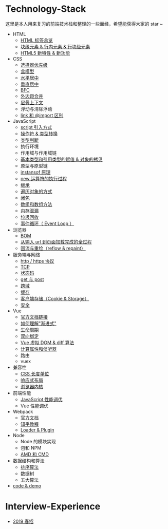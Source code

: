 # Technology-Stack
这里是本人用来复习的前端技术栈和整理的一些面经，希望能获得大家的 star ~
* HTML
  - [HTML 标签总览](http://www.w3school.com.cn/tags/index.asp)
  - [块级元素 & 行内元素 & 行块级元素](https://github.com/TanYJie/Technology-Stack-Interview-Experience/blob/master/HTML/块级元素&行内元素&行块级元素.md)
  - [HTML5 新特性 & 新功能](https://www.cnblogs.com/zxjwlh/p/4460330.html)
* CSS
  - [选择器优先级](https://github.com/TanYJie/Technology-Stack/blob/master/CSS/CSS选择器.md)
  - [盒模型](https://github.com/TanYJie/Technology-Stack/blob/master/CSS/盒模型.md)
  - [水平居中](https://github.com/TanYJie/Technology-Stack/blob/master/CSS/水平居中.md)
  - [垂直居中](https://github.com/TanYJie/Technology-Stack/blob/master/CSS/垂直居中.md)
  - [BFC](https://github.com/TanYJie/Technology-Stack/blob/master/CSS/BFC.md)
  - [外边距合并](https://github.com/TanYJie/Technology-Stack/blob/master/CSS/外边距合并.md)
  - [层叠上下文](https://github.com/TanYJie/Technology-Stack/blob/master/CSS/层叠上下文.md)
  - 浮动与清除浮动
  - [link 和 @import 区别](https://github.com/TanYJie/Technology-Stack/blob/master/CSS/link和@import区别.md)
* JavaScript
  - [script 引入方式](https://github.com/TanYJie/Technology-Stack/blob/master/JavaScript/script引入方式.md)
  - [操作符 & 类型转换](https://github.com/TanYJie/Technology-Stack/blob/master/JavaScript/操作符&类型转换.md)
  - [类型判断](https://github.com/TanYJie/Technology-Stack/blob/master/JavaScript/类型判断.md)
  - 执行环境
  - 作用域与作用域链
  - [基本类型和引用类型的赋值 & 对象的拷贝](https://github.com/TanYJie/Technology-Stack-Interview-Experience/blob/master/JavaScript/基本类型和引用类型的赋值&对象的拷贝.md)
  - 原型与原型链
  - [instansof 原理](https://github.com/TanYJie/Technology-Stack/blob/master/JavaScript/instanceof原理.md)
  - [new 运算符的执行过程](https://github.com/TanYJie/Technology-Stack/blob/master/JavaScript/new运算符的执行过程.md)
  - [继承](https://github.com/TanYJie/Technology-Stack/blob/master/JavaScript/继承.md)
  - [遍历对象的方式](https://github.com/TanYJie/Technology-Stack/blob/master/JavaScript/遍历对象.md)
  - [闭包](https://github.com/TanYJie/Technology-Stack/blob/master/JavaScript/闭包.md)
  - [数组和数组方法](https://github.com/TanYJie/Technology-Stack/blob/master/JavaScript/数组和数组方法.md)
  - [内存泄漏](https://github.com/TanYJie/Technology-Stack/blob/master/JavaScript/内存泄漏.md)
  - [垃圾回收](https://github.com/TanYJie/Technology-Stack/blob/master/JavaScript/垃圾回收.md)
  - [事件循环（ Event Loop ）](https://github.com/TanYJie/Technology-Stack/blob/master/JavaScript/事件循环.md)
* 浏览器
  - [BOM](https://github.com/TanYJie/Technology-Stack/blob/master/浏览器/BOM.md)
  - [从输入 url 到页面加载完成的全过程](https://www.cnblogs.com/daijinxue/p/6640153.html)
  - [回流与重绘（reflow & repaint）](https://github.com/TanYJie/Technology-Stack/blob/master/浏览器/回流与重绘.md)
* 服务端与网络
  - [http / https 协议](https://github.com/TanYJie/Technology-Stack-Interview-Experience/blob/master/服务端与网络/HTTP&HTTPs.md)
  - [TCP](https://github.com/TanYJie/Technology-Stack/blob/master/服务端与网络/TCP.md)
  - [状态码](https://github.com/TanYJie/Technology-Stack/blob/master/服务端与网络/状态码.md)
  - [get 与 post](https://github.com/TanYJie/Technology-Stack/blob/master/服务端与网络/get与post.md)
  - [跨域](https://github.com/TanYJie/Technology-Stack/blob/master/服务端与网络/跨域.md)
  - [缓存](https://github.com/TanYJie/Technology-Stack/blob/master/服务端与网络/缓存.md)
  - [客户端存储（Cookie & Storage）](https://github.com/TanYJie/Technology-Stack/blob/master/服务端与网络/客户端存储.md)
  - [安全](https://github.com/TanYJie/Technology-Stack/blob/master/服务端与网络/安全.md)
* Vue
  - [官方文档链接](https://cn.vuejs.org/)
  - [如何理解"渐进式"](https://github.com/TanYJie/Technology-Stack-Interview-Experience/blob/master/Vue/Vue渐进式框架的理解.md)
  - [生命周期](https://github.com/TanYJie/Technology-Stack-Interview-Experience/blob/master/Vue/生命周期.md)
  - [双向绑定](https://github.com/TanYJie/Technology-Stack-Interview-Experience/blob/master/Vue/双向绑定.md)
  - [Vue 虚拟 DOM & diff 算法](https://github.com/TanYJie/Technology-Stack/blob/master/Vue/虚拟dom&diff算法.md)
  - [计算属性和侦听器](https://github.com/TanYJie/Technology-Stack/blob/master/Vue/computed&watch.md)
  - 路由
  - vuex
* 兼容性
  - [CSS 长度单位](https://github.com/TanYJie/Technology-Stack-Interview-Experience/blob/master/兼容性/CSS长度单位.md)
  - [响应式布局](https://github.com/TanYJie/Technology-Stack-Interview-Experience/blob/master/兼容性/响应式布局.md)
  - [浏览器内核](https://github.com/TanYJie/Technology-Stack-Interview-Experience/blob/master/兼容性/浏览器内核.md)
* 前端性能
  - [JavaScript 性能调优](https://github.com/TanYJie/Technology-Stack/blob/master/前端性能/JavaScript性能调优.md)
  - Vue 性能调优
* Webpack
  - [官方文档](https://www.webpackjs.com/)
  - [知乎教程](https://zhuanlan.zhihu.com/p/57722935?utm_source=qq&utm_medium=social&utm_oi=910792540654022656)
  - [Loader & Plugin](https://github.com/TanYJie/Technology-Stack-Interview-Experience/blob/master/Webpack/Loader&Plugin.md)
* Node
  - Node 的模块实现
  - 包和 NPM
  - [AMD 和 CMD](https://github.com/TanYJie/Technology-Stack/blob/master/Node/AMD和CMD.md)
* 数据结构和算法
  - [排序算法](https://github.com/TanYJie/Technology-Stack/blob/master/数据结构和算法/排序算法.md)
  - 数据树
  - 五大算法
* [code & demo](https://github.com/TanYJie/Technology-Stack-Interview-Experience/tree/master/code&demo)


# Interview-Experience
* [2019 春招](https://github.com/TanYJie/Technology-Stack/blob/master/面经/春招.md)

  
